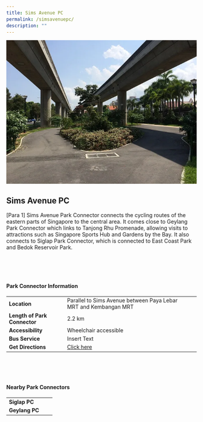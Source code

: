 ```yaml
---
title: Sims Avenue PC
permalink: /simsavenuepc/
description: ""
---
```

![](/images/sims%20ave%20pc-1.png)

## Sims Avenue PC

[Para 1] Sims Avenue Park Connector connects the cycling routes of the eastern parts of Singapore to the central area. It comes close to Geylang Park Connector which links to Tanjong Rhu Promenade, allowing visits to attractions such as Singapore Sports Hub and Gardens by the Bay. It also connects to Siglap Park Connector, which is connected to East Coast Park and Bedok Reservoir Park.

<br>
<br>
<br>

#### Park Connector Information
|  |  |  |
| -------- | -------- | -------- |
| **Location** | Parallel to&nbsp;Sims Avenue&nbsp;between Paya Lebar MRT and Kembangan MRT |  |
| **Length of Park Connector** | 2.2 km   |  |
| **Accessibility** | Wheelchair accessible | |
| **Bus Service** | Insert Text | |
| **Get Directions** | [Click here](http://www.onemap.gov.sg/main/v2/?lat=1.31902019932123&amp;lng=103.903480573535) | |

<br>
<br>
<br>	

#### Nearby Park Connectors
|   |  |  |
| -------- | -------- | -------- |
| **Siglap PC** | | |
| **Geylang PC** | | |
